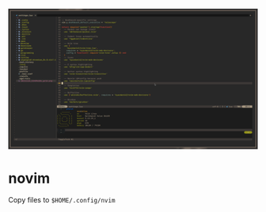 ![Novim screenshot](https://raw.githubusercontent.com/sn3w/novim/main/20211118_22h01m02s_grim.png "Novim screenie")
# novim
Copy files to ```$HOME/.config/nvim```
